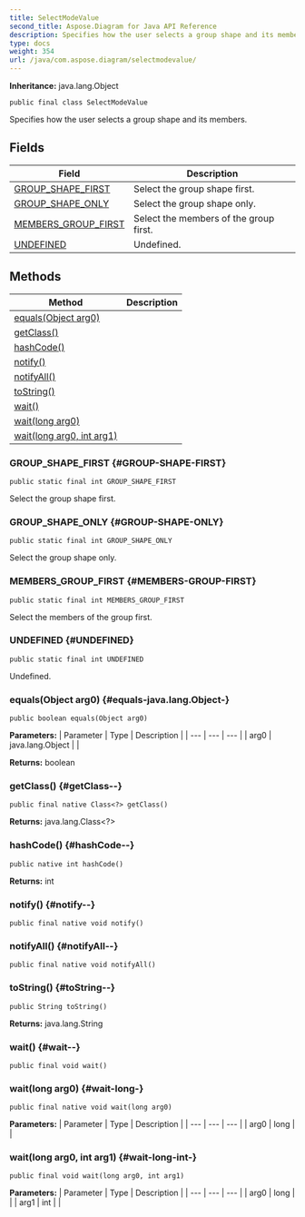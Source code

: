 ```yaml
---
title: SelectModeValue
second_title: Aspose.Diagram for Java API Reference
description: Specifies how the user selects a group shape and its members.
type: docs
weight: 354
url: /java/com.aspose.diagram/selectmodevalue/
---
```


**Inheritance:**
java.lang.Object
```
public final class SelectModeValue
```

Specifies how the user selects a group shape and its members.
## Fields

| Field | Description |
| --- | --- |
| [GROUP_SHAPE_FIRST](#GROUP-SHAPE-FIRST) | Select the group shape first. |
| [GROUP_SHAPE_ONLY](#GROUP-SHAPE-ONLY) | Select the group shape only. |
| [MEMBERS_GROUP_FIRST](#MEMBERS-GROUP-FIRST) | Select the members of the group first. |
| [UNDEFINED](#UNDEFINED) | Undefined. |
## Methods

| Method | Description |
| --- | --- |
| [equals(Object arg0)](#equals-java.lang.Object-) |  |
| [getClass()](#getClass--) |  |
| [hashCode()](#hashCode--) |  |
| [notify()](#notify--) |  |
| [notifyAll()](#notifyAll--) |  |
| [toString()](#toString--) |  |
| [wait()](#wait--) |  |
| [wait(long arg0)](#wait-long-) |  |
| [wait(long arg0, int arg1)](#wait-long-int-) |  |
### GROUP_SHAPE_FIRST {#GROUP-SHAPE-FIRST}
```
public static final int GROUP_SHAPE_FIRST
```


Select the group shape first.

### GROUP_SHAPE_ONLY {#GROUP-SHAPE-ONLY}
```
public static final int GROUP_SHAPE_ONLY
```


Select the group shape only.

### MEMBERS_GROUP_FIRST {#MEMBERS-GROUP-FIRST}
```
public static final int MEMBERS_GROUP_FIRST
```


Select the members of the group first.

### UNDEFINED {#UNDEFINED}
```
public static final int UNDEFINED
```


Undefined.

### equals(Object arg0) {#equals-java.lang.Object-}
```
public boolean equals(Object arg0)
```




**Parameters:**
| Parameter | Type | Description |
| --- | --- | --- |
| arg0 | java.lang.Object |  |

**Returns:**
boolean
### getClass() {#getClass--}
```
public final native Class<?> getClass()
```




**Returns:**
java.lang.Class<?>
### hashCode() {#hashCode--}
```
public native int hashCode()
```




**Returns:**
int
### notify() {#notify--}
```
public final native void notify()
```




### notifyAll() {#notifyAll--}
```
public final native void notifyAll()
```




### toString() {#toString--}
```
public String toString()
```




**Returns:**
java.lang.String
### wait() {#wait--}
```
public final void wait()
```




### wait(long arg0) {#wait-long-}
```
public final native void wait(long arg0)
```




**Parameters:**
| Parameter | Type | Description |
| --- | --- | --- |
| arg0 | long |  |

### wait(long arg0, int arg1) {#wait-long-int-}
```
public final void wait(long arg0, int arg1)
```




**Parameters:**
| Parameter | Type | Description |
| --- | --- | --- |
| arg0 | long |  |
| arg1 | int |  |

